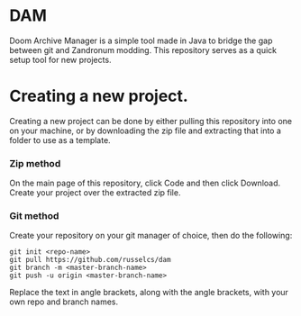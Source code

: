 # DAM

Doom Archive Manager is a simple tool made in Java to bridge the gap between git and Zandronum modding.
This repository serves as a quick setup tool for new projects.

# Creating a new project.

Creating a new project can be done by either pulling this repository into one on your machine, or by downloading the zip file and extracting that into a folder to use as a template.

### Zip method
On the main page of this repository, click Code and then click Download. Create your project over the extracted zip file.

### Git method

Create your repository on your git manager of choice, then do the following:
```
git init <repo-name>
git pull https://github.com/russelcs/dam
git branch -m <master-branch-name>
git push -u origin <master-branch-name>
```

Replace the text in angle brackets, along with the angle brackets, with your own repo and branch names.

